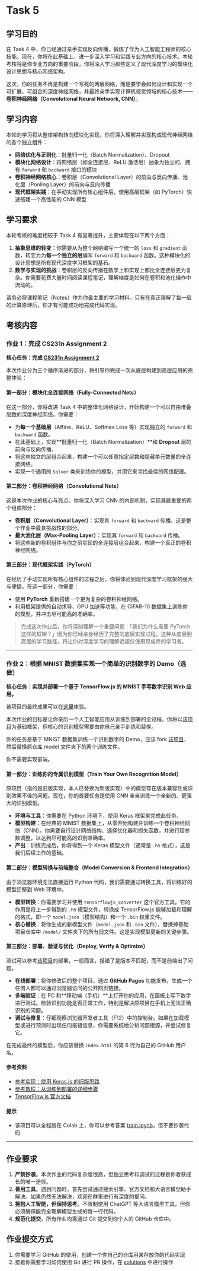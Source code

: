 # Task 5

## 学习目的

在 Task 4 中，你已经通过亲手实现反向传播，锻炼了作为人工智能工程师的核心技能。现在，你将在此基础上，进一步深入学习和实践专业方向的核心技术。本轮考核将是你专业方向的重要阶段，你将深入学习那些定义了现代深度学习的模块化设计思想与核心网络架构。

这次，你的任务不再是构建一个写死的两层网络，而是要学会如何设计和实现一个可扩展、可组合的深度神经网络，并最终亲手实现计算机视觉领域的核心技术——**卷积神经网络（Convolutional Neural Network, CNN）**。

## 学习内容

本轮的学习将从整体架构转向模块化实现，你将深入理解并实现构成现代神经网络的各个独立组件：

* **网络优化与正则化**：批量归一化（Batch Normalization）、Dropout
* **模块化网络设计**：将网络层（如全连接层、ReLU 激活层）抽象为独立的、拥有 `forward` 和 `backward` 接口的模块
* **卷积神经网络核心**：卷积层（Convolutional Layer）的前向与反向传播、池化层（Pooling Layer）的前向与反向传播
* **现代框架实践**：在手动实现所有核心组件后，使用高层框架（如 PyTorch）快速搭建一个高性能的 CNN 模型

## 学习要求

本轮考核的难度相较于 Task 4 有显著提升，主要体现在以下两个方面：

1. **抽象思维的转变**：你需要从为整个网络编写一个统一的 `loss` 和 `gradient` 函数，转变为为**每一个独立的层**编写 `forward` 和 `backward` 函数。这种模块化的设计思想是所有现代深度学习框架的基石。
2. **数学与实现的挑战**：卷积层的反向传播在数学上和实现上都比全连接层更为复杂。你需要花费大量时间阅读课程笔记，理解梯度是如何在卷积和池化操作中流动的。

请务必将课程笔记（Notes）作为你最主要的学习材料。只有在真正理解了每一层的计算原理后，你才有可能成功地完成代码实现。

## 考核内容

### 作业 1：完成 CS231n Assignment 2

**核心任务：完成 [CS231n Assignment 2](https://cs231n.github.io/assignments2025/assignment2/)**

本次作业分为三个循序渐进的部分，将引导你完成一次从底层构建到高层应用的完整体验：

#### 第一部分：模块化全连接网络（Fully-Connected Nets）

在这一部分，你将改进 Task 4 中的整体化网络设计，开始构建一个可以自由堆叠层数的深度神经网络。你需要：

* 为**每一个基础层**（Affine、ReLU、Softmax Loss 等）实现独立的 `forward` 和 `backward` 函数。
* 在此基础上，实现**批量归一化（Batch Normalization）**和 **Dropout** 层的前向与反向传播。
* 将这些独立的层组合起来，构建一个可以任意指定层数和隐藏单元数量的全连接网络。
* 实现一个通用的 `Solver` 类来训练你的模型，并用它来寻找最佳的网络配置。

#### 第二部分：卷积神经网络（Convolutional Nets）

这是本次作业的核心与亮点。你将深入学习 CNN 的内部机制，实现其最重要的两个组成部分：

* **卷积层（Convolutional Layer）**：实现其 `forward` 和 `backward` 传播。这是整个作业中最具挑战性的部分。
* **最大池化层（Max-Pooling Layer）**：实现其 `forward` 和 `backward` 传播。
* 将这些新的卷积组件与你之前实现的全连接层组合起来，构建一个真正的卷积神经网络。

#### 第三部分：现代框架实践（PyTorch）

在经历了手动实现所有核心组件的过程之后，你将体验到现代深度学习框架的强大与便捷。在这一部分，你需要：

* 使用 **PyTorch** 重新搭建一个更为复杂的卷积神经网络。
* 利用框架提供的自动求导、GPU 加速等功能，在 CIFAR-10 数据集上训练你的模型，并冲击尽可能高的准确率。

> 完成这次作业后，你将深刻理解一个重要问题：「我们为什么需要 PyTorch 这样的框架？」因为你已经亲身经历了完整的底层实现过程。这种从底层到高层的学习路径，将让你对深度学习的理解远超仅使用现成库的学习者。

---

### 作业 2：根据 MNIST 数据集实现一个简单的识别数字的 Demo（选做）

**核心任务：实现并部署一个基于 TensorFlow.js 的 MNIST 手写数字识别 Web 应用。**

该项目的最终成果可以在[这里](https://shaddocknh3.github.io/tfjs-mnist-digit-recognizer/)体验。

本次作业的目标是让你亲历一个人工智能应用从训练到部署的全过程。你将以[该项目](https://github.com/ShaddockNH3/tfjs-mnist-digit-recognizer)为基础框架，但核心的识别模型需要由你自己亲手训练和替换。

你的任务是基于 MNIST 数据集训练一个识别数字的 Demo，应该 fork [该项目](https://github.com/ShaddockNH3/tfjs-mnist-digit-recognizer)，然后替换原仓库 model 文件夹下的两个训练文件。

你不需要实现前端。

#### 第一部分：训练你的专属识别模型（Train Your Own Recognition Model）

原项目（指的是旧版实现，本人已替换为新版实现）中的模型存在版本兼容性或识别效果不佳的问题。现在，你的首要任务是使用 CNN 亲自训练一个全新的、更强大的识别模型。

* **环境与工具**：你需要在 Python 环境下，使用 Keras 框架来完成此任务。
* **模型构建**：在经典的 MNIST 数据集上，从零开始构建并训练一个卷积神经网络（CNN）。你需要自行设计网络结构、选择优化器和损失函数，并进行超参数调整，以达到尽可能高的识别准确率。
* **产出**：训练完成后，你将得到一个 Keras 模型文件（通常是 `.h5` 格式），这是我们后续工作的基础。

#### 第二部分：模型转换与前端整合（Model Conversion & Frontend Integration）

由于浏览器环境无法直接运行 Python 代码，我们需要通过转换工具，将训练好的模型迁移到 Web 环境中。

* **模型转换**：你需要学习并使用 `tensorflowjs_converter` 这个官方工具。它的作用是将上一步得到的 `.h5` 模型文件，转换成 TensorFlow.js 能够加载和理解的格式，即一个 `model.json`（模型结构）和一个 `.bin` 权重文件。
* **核心替换**：将你生成的新模型文件（`model.json` 和 `.bin` 文件），替换掉基础项目仓库中 `/model/` 文件夹下的所有旧文件。这是实现模型更新的关键步骤。

#### 第三部分：部署、验证与优化（Deploy, Verify & Optimize）

测试可以参考[该项目](https://github.com/ShaddockNH3/tfjs-mnist-digit-recognizer)的部署，一般而言，报错了是版本不匹配，而不是前端出了问题。

* **在线部署**：将你修改后的整个项目，通过 **GitHub Pages** 功能发布，生成一个任何人都可以通过浏览器访问的公开网页链接。
* **多端验证**：在 PC 和**移动端（手机）**上打开你的应用，在画板上写下数字进行测试。检验识别功能是否正常工作，特别是解决原项目在手机上无法正确识别的问题。
* **调试与修复**：仔细观察浏览器开发者工具（F12）中的控制台。如果在加载模型或进行预测时出现任何报错信息，你需要系统地分析问题根源，并尝试修复它。

在完成最终的模型后，你应该替换 `index.html` 的第 6 行为自己的 GitHub 用户名。

#### 参考资料

* [参考实现：使用 Keras.js 的旧版思路](https://github.com/starkwang/keras-js-demo)
* [参考教程：从训练到部署的详细步骤](https://www.cnblogs.com/chinasoft/p/17084356.html)
* [TensorFlow.js 官方文档](https://www.tensorflow.org/js/guide?hl=zh-cn)

#### 提示

- 该项目可以全程跑在 Colab 上，你可以参考答案 [train.ipynb](https://github.com/ShaddockNH3/tfjs-mnist-digit-recognizer/blob/train/training/train.ipynb)，但不要抄袭代码

---

## 作业要求

1. **严禁抄袭**。本次作业的代码复杂度很高，但独立思考和调试的过程是你收获成长的唯一途径。
2. **善用工具**。遇到问题时，首先尝试通过搜索引擎、官方文档和大语言模型助手解决。如果仍然无法解决，欢迎在群里进行有深度的提问。
3. **拥抱人工智能，但保持思考**。不限制使用 ChatGPT 等大语言模型工具，但你必须确保能完全理解模型生成的每一行代码。
4. **规范化提交**。所有作业均需通过 Git 提交到你个人的 GitHub 仓库中。

## 作业提交方式

1. 你需要学习 GitHub 的使用，创建一个你自己的仓库用来存放你的代码实现
2. 接着你需要学习如何使用 Git 进行 PR 操作，在 [solutions](https://github.com/west2-online-reserve/collection-ai) 中进行操作
